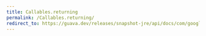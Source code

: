 ```yaml
---
title: Callables.returning
permalink: /Callables.returning/
redirect_to: https://guava.dev/releases/snapshot-jre/api/docs/com/google/common/util/concurrent/Callables.html#returning-T-
---
```

